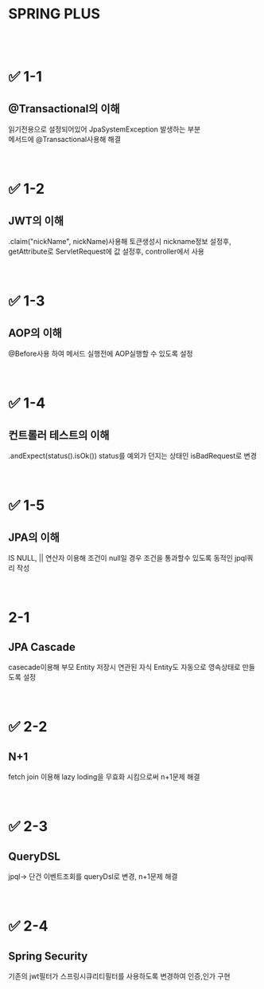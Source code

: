 # SPRING PLUS
</br>
</br>

# ✅ 1-1</br>
## @Transactional의 이해

읽기전용으로 설정되어있어 JpaSystemException 발생하는 부분 </br>
메서드에 @Transactional사용해 해결 </br>
</br>
</br>
# ✅ 1-2</br>
## JWT의 이해
.claim("nickName", nickName)사용해 토큰생성시 nickname정보 설정후,</br>
getAttribute로 ServletRequest에 값 설정후, controller에서 사용</br>
</br>
</br>
# ✅ 1-3</br>
## AOP의 이해
 @Before사용 하여 메서드 실행전에 AOP실행할 수 있도록 설정</br>
</br>
</br>
# ✅ 1-4</br>
## 컨트롤러 테스트의 이해
.andExpect(status().isOk())
status를 예외가 던지는 상태인 isBadRequest로 변경</br>
</br>
</br>

# ✅ 1-5</br>
## JPA의 이해
 IS NULL, || 연산자 이용해 조건이 null일 경우 조건을 통과할수 있도록 동적인 jpql쿼리 작성</br>
</br>
</br>
# 2-1</br>
## JPA Cascade
 casecade이용해 부모 Entity 저장시 연관된 자식 Entity도 자동으로 영속상태로 만들도록 설정</br>
 </br>
 </br>

# ✅ 2-2</br>
## N+1
fetch join 이용해 lazy loding을 무효화 시킴으로써 n+1문제 해결</br>
</br>
</br>

# ✅ 2-3</br>
## QueryDSL
jpql-> 단건 이벤트조회를  queryDsl로 변경, n+1문제 해결</br>
</br>
</br>

# ✅ 2-4</br>
## Spring Security
기존의 jwt필터가 스프링시큐리티필터를 사용하도록 변경하여 인증,인가 구현</br>

